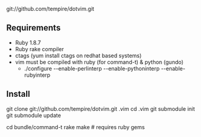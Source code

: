 git://github.com/tempire/dotvim.git

## Requirements
- Ruby 1.8.7
- Ruby rake compiler
- ctags (yum install ctags on redhat based systems)
- vim must be compiled with ruby (for command-t) & python (gundo)
  - ./configure --enable-perlinterp --enable-pythoninterp --enable-rubyinterp


## Install

git clone git://github.com/tempire/dotvim.git .vim
cd .vim
git submodule init
git submodule update

cd bundle/command-t
rake make # requires ruby gems
